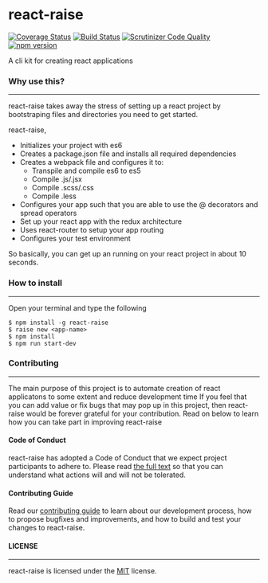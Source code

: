 # react-raise
[![Coverage Status](https://coveralls.io/repos/github/andela-iamao/react-raise/badge.svg)](https://coveralls.io/github/andela-iamao/react-raise) [![Build Status](https://travis-ci.org/andela-iamao/react-raise.svg?branch=master)](https://travis-ci.org/andela-iamao/react-raise) [![Scrutinizer Code Quality](https://scrutinizer-ci.com/g/andela-iamao/react-raise/badges/quality-score.png?b=master)](https://scrutinizer-ci.com/g/andela-iamao/react-raise/?branch=master) [![npm version](https://badge.fury.io/js/react-raise.svg)](https://badge.fury.io/js/react-raise)

A cli kit for creating react applications

### Why use this?
---
react-raise takes away the stress of setting up a react project by bootstraping files and directories you need to get started.

react-raise,
- Initializes your project with es6
- Creates a package.json file and installs all required dependencies
- Creates a webpack file and configures it to:
    - Transpile and compile es6 to es5
    - Compile .js/.jsx
    - Compile .scss/.css
    - Compile .less
- Configures your app such that you are able to use the @ decorators and spread operators
- Set up your react app with the redux architecture
- Uses react-router to setup your app routing
- Configures your test environment

So basically, you can get up an running on your react project in about 10 seconds.

### How to install
---
Open your terminal and type the following
```
$ npm install -g react-raise
$ raise new <app-name>
$ npm install
$ npm run start-dev
```

### Contributing
---

The main purpose of this project is to automate creation of react applicatons to some extent and reduce development time
If you feel that you can add value or fix bugs that may pop up in this project, then react-raise would be forever
grateful for your contribution.
Read on below to learn how you can take part in improving react-raise

#### Code of Conduct

react-raise has adopted a Code of Conduct that we expect project participants to adhere to. Please read [the full text](CONTRIBUTOR_CONVENANT.md) so that you can understand what actions will and will not be tolerated.

#### Contributing Guide

Read our [contributing guide](CONTRIBUTING.md) to learn about our development process, how to propose bugfixes and improvements, and how to build and test your changes to react-raise.


#### LICENSE
---

react-raise is licensed under the [MIT](LICENSE) license.